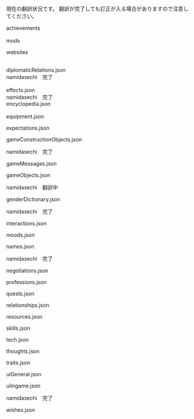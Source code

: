 現在の翻訳状況です。
翻訳が完了しても訂正が入る場合がありますので注意してください。


achievements
<br>
<br>
mods
<br>

websites

<br>
diplomaticRelations.json
<br>
namidasechi　完了
<br><br>
effects.json
<br>
namidasechi　完了
<br>
encyclopedia.json
<br>
<br>
equipment.json


expectations.json


gameConstructionObjects.json

namidasechi　完了

gameMessages.json


gameObjects.json

namidasechi　翻訳中

genderDictionary.json

namidasechi　完了

interactions.json


moods.json


names.json

namidasechi　完了

negotiations.json


professions.json


quests.json


relationships.json


resources.json


skills.json


tech.json


thoughts.json


traits.json


uiGeneral.json


uiIngame.json

namidasechi　完了

wishes.json
